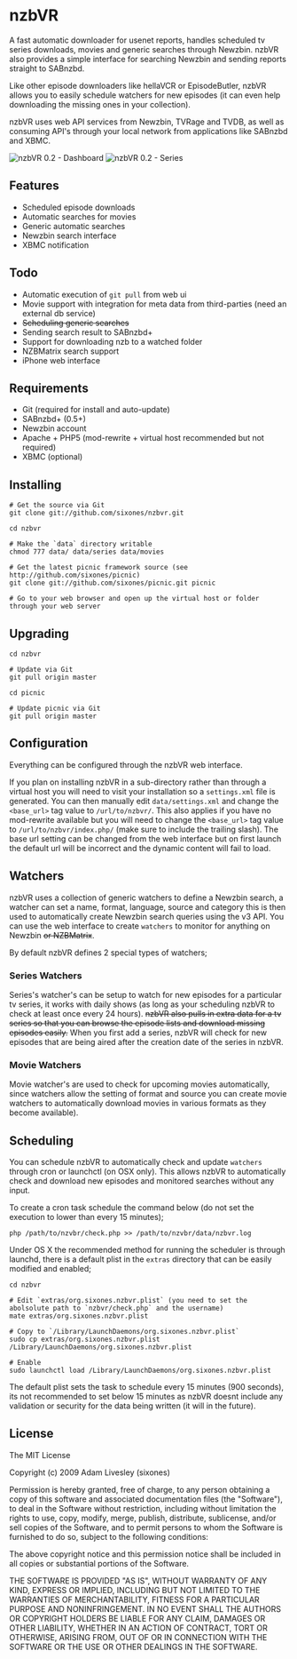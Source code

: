 nzbVR
=====

A fast automatic downloader for usenet reports, handles scheduled tv series downloads, movies and generic searches through Newzbin. nzbVR also provides a simple interface for searching Newzbin and sending reports straight to SABnzbd.

Like other episode downloaders like hellaVCR or EpisodeButler, nzbVR allows you to easily schedule watchers for new episodes (it can even help downloading the missing ones in your collection). 

nzbVR uses web API services from Newzbin, TVRage and TVDB, as well as consuming API's through your local network from applications like SABnzbd and XBMC.

![nzbVR 0.2 - Dashboard](http://s3.amazonaws.com/ember/WX2OejQp8tcyTiynJZ4gSGu6pPhqdjS5_o.png)
![nzbVR 0.2 - Series](http://s3.amazonaws.com/ember/3v1p97ctQLvtTWIjxh4ZwEhA5rjdF7Kh_o.png)

Features
--------

* Scheduled episode downloads
* Automatic searches for movies
* Generic automatic searches
* Newzbin search interface
* XBMC notification

Todo
----

* Automatic execution of `git pull` from web ui
* Movie support with integration for meta data from third-parties (need an external db service)
* <del>Scheduling generic searches</del>
* Sending search result to SABnzbd+
* Support for downloading nzb to a watched folder
* NZBMatrix search support
* iPhone web interface

Requirements
------------

* Git (required for install and auto-update)
* SABnzbd+ (0.5+)
* Newzbin account
* Apache + PHP5 (mod-rewrite + virtual host recommended but not required)
* XBMC (optional)
	
Installing
----------

	# Get the source via Git
	git clone git://github.com/sixones/nzbvr.git
	
	cd nzbvr
	
	# Make the `data` directory writable
	chmod 777 data/ data/series data/movies
	
	# Get the latest picnic framework source (see http://github.com/sixones/picnic)
	git clone git://github.com/sixones/picnic.git picnic
	
	# Go to your web browser and open up the virtual host or folder through your web server
	
Upgrading
---------

	cd nzbvr
	
	# Update via Git
	git pull origin master
	
	cd picnic
	
	# Update picnic via Git
	git pull origin master
	
Configuration
-------------

Everything can be configured through the nzbVR web interface.

If you plan on installing nzbVR in a sub-directory rather than through a virtual host you will need to visit your installation so a `settings.xml` file is generated. You can then manually edit `data/settings.xml` and change the `<base_url>` tag value to `/url/to/nzbvr/`. This also applies if you have no mod-rewrite available but you will need to change the `<base_url>` tag value to `/url/to/nzbvr/index.php/` (make sure to include the trailing slash). The base url setting can be changed from the web interface but on first launch the default url will be incorrect and the dynamic content will fail to load.

Watchers
--------

nzbVR uses a collection of generic watchers to define a Newzbin search, a watcher can set a name, format, language, source and category this is then used to automatically create Newzbin search queries using the v3 API. You can use the web interface to create `watchers` to monitor for anything on Newzbin <del>or NZBMatrix</del>.

By default nzbVR defines 2 special types of watchers;

### Series Watchers

Series's watcher's can be setup to watch for new episodes for a particular tv series, it works with daily shows (as long as your scheduling nzbVR to check at least once every 24 hours). <del>nzbVR also pulls in extra data for a tv series so that you can browse the episode lists and download missing episodes easily.</del> When you first add a series, nzbVR will check for new episodes that are being aired after the creation date of the series in nzbVR. 

### Movie Watchers

Movie watcher's are used to check for upcoming movies automatically, since watchers allow the setting of format and source you can create movie watchers to automatically download movies in various formats as they become available).

Scheduling
----------

You can schedule nzbVR to automatically check and update `watchers` through cron or launchctl (on OSX only). This allows nzbVR to automatically check and download new episodes and monitored searches without any input. 

To create a cron task schedule the command below (do not set the execution to lower than every 15 minutes);

	php /path/to/nzvbr/check.php >> /path/to/nzvbr/data/nzbvr.log
	
Under OS X the recommended method for running the scheduler is through launchd, there is a default plist in the `extras` directory that can be easily modified and enabled;

	cd nzbvr
	
	# Edit `extras/org.sixones.nzbvr.plist` (you need to set the abolsolute path to `nzbvr/check.php` and the username)
	mate extras/org.sixones.nzbvr.plist
	
	# Copy to `/Library/LaunchDaemons/org.sixones.nzbvr.plist`
	sudo cp extras/org.sixones.nzbvr.plist /Library/LaunchDaemons/org.sixones.nzbvr.plist
	
	# Enable
	sudo launchctl load /Library/LaunchDaemons/org.sixones.nzbvr.plist
	
The default plist sets the task to schedule every 15 minutes (900 seconds), its not recommended to set below 15 minutes as nzbVR doesnt include any validation or security for the data being written (it will in the future).
	
[Picnic]: http://github.com/sixones/picnic "Picnic"

License
-------

The MIT License

Copyright (c) 2009 Adam Livesley (sixones)

Permission is hereby granted, free of charge, to any person obtaining a copy
of this software and associated documentation files (the "Software"), to deal
in the Software without restriction, including without limitation the rights
to use, copy, modify, merge, publish, distribute, sublicense, and/or sell
copies of the Software, and to permit persons to whom the Software is
furnished to do so, subject to the following conditions:

The above copyright notice and this permission notice shall be included in
all copies or substantial portions of the Software.

THE SOFTWARE IS PROVIDED "AS IS", WITHOUT WARRANTY OF ANY KIND, EXPRESS OR
IMPLIED, INCLUDING BUT NOT LIMITED TO THE WARRANTIES OF MERCHANTABILITY,
FITNESS FOR A PARTICULAR PURPOSE AND NONINFRINGEMENT. IN NO EVENT SHALL THE
AUTHORS OR COPYRIGHT HOLDERS BE LIABLE FOR ANY CLAIM, DAMAGES OR OTHER
LIABILITY, WHETHER IN AN ACTION OF CONTRACT, TORT OR OTHERWISE, ARISING FROM,
OUT OF OR IN CONNECTION WITH THE SOFTWARE OR THE USE OR OTHER DEALINGS IN
THE SOFTWARE.